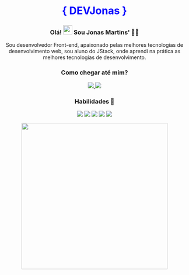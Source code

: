 <h1 align="center" style="color: blue" > { DEVJonas }  </h1>

<h3 align="center"> Olá! <img src="https://raw.githubusercontent.com/MartinHeinz/MartinHeinz/master/wave.gif" width="25px"> Sou  Jonas Martins' 👨‍💻 </h3>
<p align="center"> 
  <p align="center">Sou desenvolvedor Front-end, apaixonado pelas melhores tecnologias de desenvolvimento web, sou aluno do JStack, onde aprendi na prática as melhores tecnologias de desenvolvimento.</p>
</p>
<h3 align="center">Como chegar até mim? </h3>
<p align="center">
  <a href="https://www.linkedin.com/in/jonas-martins-950a30184/">
    <img src="https://img.shields.io/badge/linkedin-%230077B5.svg?&style=for-the-badge&logo=linkedin&logoColor=white" />
  </a>
  <a href="https://www.instagram.com/jonas_martins11/">
    <img src="https://img.shields.io/badge/instagram-%23E4405F.svg?&style=for-the-badge&logo=instagram&logoColor=white" />        
  </a>  
</p>

<h3 align="center">Habilidades 🚀</h3>
<p align="center">
  <img src="https://img.shields.io/badge/JavaScript-323330?style=for-the-badge&logo=javascript&logoColor=F7DF1E">
  <img src="https://img.shields.io/badge/React-20232A?style=for-the-badge&logo=react&logoColor=61DAFB">
  <img src="https://img.shields.io/badge/Node.js-43853D?style=for-the-badge&logo=node.js&logoColor=white">
  <img src="https://img.shields.io/badge/HTML5-E34F26?style=for-the-badge&logo=html5&logoColor=white">
  <img src="https://img.shields.io/badge/CSS3-1572B6?style=for-the-badge&logo=css3&logoColor=white">
</p>


<p align="center">
  <img src="https://github-readme-stats.vercel.app/api?username=JonasMartinsDev&show_icons=true&theme=algolia" width="400px">
</p>

